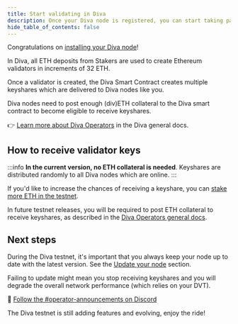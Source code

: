 ```yaml
---
title: Start validating in Diva
description: Once your Diva node is registered, you can start taking part in validation duties
hide_table_of_contents: false
---
```


Congratulations on [installing your Diva node](../testnet/install/download)!

In Diva, all ETH deposits from Stakers are used to create Ethereum validators in increments of 32 ETH.

Once a validator is created, the Diva Smart Contract creates multiple keyshares which are delivered to Diva nodes like you.

Diva nodes need to post enough (div)ETH collateral to the Diva smart contract to become eligible to receive keyshares.

👉 [Learn more about Diva Operators](https://docs.staking.foundation/operators) in the Diva general docs.

## How to receive validator keys

:::info
**In the current version, no ETH collateral is needed**. Keyshares are distributed randomly to all Diva nodes which are online.
:::

If you'd like to increase the chances of receiving a keyshare, you can [stake more ETH in the testnet](https://stake.diva.community/).

In future testnet releases, you will be required to post ETH collateral to receive keyshares, as described in the [Diva Operators general docs](https://docs.staking.foundation/operators).

## Next steps

During the Diva testnet, it's important that you always keep your node up to date with the latest version. See the [Update your node](update/update-diva-auto) section.

Failing to update might mean you stop receiving keyshares and you will degrade the overall network performance (which relies on your DVT).

🔔 [Follow the #operator-announcements on Discord](https://discord.gg/diva)

The Diva testnet is still adding features and evolving, enjoy the ride!